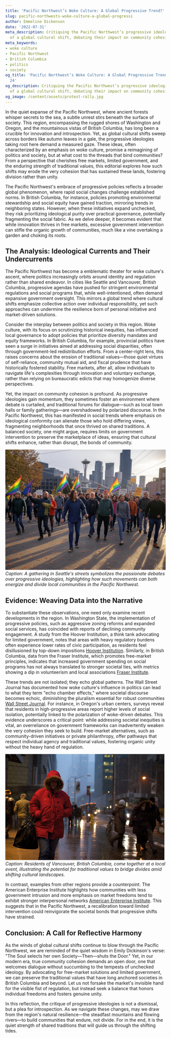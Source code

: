 ```yaml
---
title: 'Pacific Northwest’s Woke Culture: A Global Progressive Trend?'
slug: pacific-northwests-woke-culture-a-global-progressi
author: Emmeline Dickenson
date: '2022-07-31'
meta_description: Critiquing the Pacific Northwest’s progressive ideologies as part
  of a global cultural shift, debating their impact on community cohesion.
meta_keywords:
- woke culture
- Pacific Northwest
- British Columbia
- politics
- society
og_title: 'Pacific Northwest’s Woke Culture: A Global Progressive Trend? - Spot News
  24'
og_description: Critiquing the Pacific Northwest’s progressive ideologies as part
  of a global cultural shift, debating their impact on community cohesion.
og_image: /content/assets/protest-rally.jpg
---
```

<!-- $1 -->
In the quiet expanse of the Pacific Northwest, where ancient forests whisper secrets to the sea, a subtle unrest stirs beneath the surface of society. This region, encompassing the rugged shores of Washington and Oregon, and the mountainous vistas of British Columbia, has long been a crucible for innovation and introspection. Yet, as global cultural shifts sweep across borders like autumn leaves in a gale, the progressive ideologies taking root here demand a measured gaze. These ideas, often characterized by an emphasis on woke culture, promise a reimagining of politics and society, but at what cost to the threads that bind communities? From a perspective that cherishes free markets, limited government, and the enduring strength of traditional values, this editorial explores how such shifts may erode the very cohesion that has sustained these lands, fostering division rather than unity.

The Pacific Northwest's embrace of progressive policies reflects a broader global phenomenon, where rapid social changes challenge established norms. In British Columbia, for instance, policies promoting environmental stewardship and social equity have gained traction, mirroring trends in neighboring states. However, when these initiatives expand unchecked, they risk prioritizing ideological purity over practical governance, potentially fragmenting the social fabric. As we delve deeper, it becomes evident that while innovation thrives in free markets, excessive government intervention can stifle the organic growth of communities, much like a vine overtaking a garden and choking its roots.

## The Analysis: Ideological Currents and Their Undercurrents

The Pacific Northwest has become a emblematic theater for woke culture's ascent, where politics increasingly orbits around identity and regulation rather than shared endeavor. In cities like Seattle and Vancouver, British Columbia, progressive agendas have pushed for stringent environmental regulations and social programs that, while well-intentioned, often demand expansive government oversight. This mirrors a global trend where cultural shifts emphasize collective action over individual responsibility, yet such approaches can undermine the resilience born of personal initiative and market-driven solutions.

Consider the interplay between politics and society in this region. Woke culture, with its focus on scrutinizing historical inequities, has influenced local governance to adopt policies that prioritize diversity mandates and equity frameworks. In British Columbia, for example, provincial politics have seen a surge in initiatives aimed at addressing social disparities, often through government-led redistribution efforts. From a center-right lens, this raises concerns about the erosion of traditional values—those quiet virtues of self-reliance, community mutual aid, and fiscal prudence that have historically fostered stability. Free markets, after all, allow individuals to navigate life's complexities through innovation and voluntary exchange, rather than relying on bureaucratic edicts that may homogenize diverse perspectives.

Yet, the impact on community cohesion is profound. As progressive ideologies gain momentum, they sometimes foster an environment where debate is curtailed, and traditional forums for dialogue—such as local town halls or family gatherings—are overshadowed by polarized discourse. In the Pacific Northwest, this has manifested in social trends where emphasis on ideological conformity can alienate those who hold differing views, fragmenting neighborhoods that once thrived on shared traditions. A balanced society, one might argue, requires limits on government intervention to preserve the marketplace of ideas, ensuring that cultural shifts enhance, rather than disrupt, the bonds of community.

![Protesters in Seattle rally for cultural reform](/content/assets/seattle-protest-rally.jpg)  
*Caption: A gathering in Seattle's streets symbolizes the passionate debates over progressive ideologies, highlighting how such movements can both energize and divide local communities in the Pacific Northwest.*

## Evidence: Weaving Data into the Narrative

To substantiate these observations, one need only examine recent developments in the region. In Washington State, the implementation of progressive policies, such as aggressive zoning reforms and expanded social services, has coincided with reports of declining community engagement. A study from the Hoover Institution, a think tank advocating for limited government, notes that areas with heavy regulatory burdens often experience lower rates of civic participation, as residents feel disillusioned by top-down impositions [Hoover Institution](https://www.hoover.org/research/overregulated-communities). Similarly, in British Columbia, data from the Fraser Institute, which promotes free-market principles, indicates that increased government spending on social programs has not always translated to stronger societal ties, with metrics showing a dip in volunteerism and local associations [Fraser Institute](https://www.fraserinstitute.org/studies/community-cohesion-canada).

These trends are not isolated; they echo global patterns. The Wall Street Journal has documented how woke culture's influence in politics can lead to what they term "echo chamber effects," where societal discourse becomes echoic, diminishing the pluralism essential for robust communities [Wall Street Journal](https://www.wsj.com/articles/cultural-shifts-and-community-divide). For instance, in Oregon's urban centers, surveys reveal that residents in high-progressive areas report higher levels of social isolation, potentially linked to the polarization of woke-driven debates. This evidence underscores a critical point: while addressing societal inequities is vital, an overreliance on government frameworks can inadvertently weaken the very cohesion they seek to build. Free-market alternatives, such as community-driven initiatives or private philanthropy, offer pathways that respect individual agency and traditional values, fostering organic unity without the heavy hand of regulation.

![Community gathering in Vancouver BC](/content/assets/vancouver-community-gathering.jpg)  
*Caption: Residents of Vancouver, British Columbia, come together at a local event, illustrating the potential for traditional values to bridge divides amid shifting cultural landscapes.*

In contrast, examples from other regions provide a counterpoint. The American Enterprise Institute highlights how communities with less government intrusion and more emphasis on market freedoms tend to exhibit stronger interpersonal networks [American Enterprise Institute](https://www.aei.org/research-products/report/free-markets-and-social-capital). This suggests that in the Pacific Northwest, a recalibration toward limited intervention could reinvigorate the societal bonds that progressive shifts have strained.

## Conclusion: A Call for Reflective Harmony

As the winds of global cultural shifts continue to blow through the Pacific Northwest, we are reminded of the quiet wisdom in Emily Dickinson's verse: "The Soul selects her own Society—Then—shuts the Door." Yet, in our modern era, true community cohesion demands an open door, one that welcomes dialogue without succumbing to the tempests of unchecked ideology. By advocating for free-market solutions and limited government, we can preserve the traditional values that have long anchored societies in British Columbia and beyond. Let us not forsake the market's invisible hand for the visible fist of regulation, but instead seek a balance that honors individual freedoms and fosters genuine unity.

In this reflection, the critique of progressive ideologies is not a dismissal, but a plea for introspection. As we navigate these changes, may we draw from the region's natural resilience—the steadfast mountains and flowing rivers—to build communities that endure, not divide. For in the end, it is the quiet strength of shared traditions that will guide us through the shifting tides.